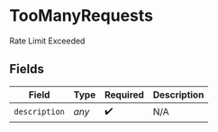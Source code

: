 # TooManyRequests

Rate Limit Exceeded


## Fields

| Field              | Type               | Required           | Description        |
| ------------------ | ------------------ | ------------------ | ------------------ |
| `description`      | *any*              | :heavy_check_mark: | N/A                |